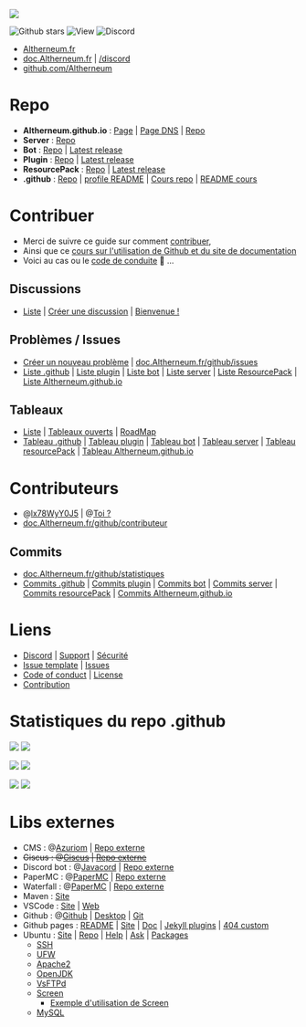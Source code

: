 <a href="https://Altherneum.fr"><img src="https://avatars.githubusercontent.com/u/166306046"></a>

![Github stars](https://img.shields.io/github/stars/Altherneum?color=red&style=for-the-badge)
![View](https://komarev.com/ghpvc/?username=Altherneum&color=red&label=%F0%9F%91%80)
![Discord](https://discordapp.com/api/guilds/1081921426333909072/widget.png)

- [Altherneum.fr](https://Altherneum.fr)
- [doc.Altherneum.fr](https://doc.Altherneum.fr) | [/discord](https://doc.Altherneum.fr/discord)
- [github.com/Altherneum](https://github.com/Altherneum)

# Repo
- **Altherneum.github.io** : [Page](https://Altherneum.github.io) | [Page DNS](https://doc.Altherneum.fr) | [Repo](https://github.com/Altherneum/Altherneum.github.io)
- **Server** : [Repo](https://github.com/Altherneum/server)
- **Bot** : [Repo](https://github.com/Altherneum/bot) | [Latest release](https://github.com/Altherneum/bot/releases/latest)
- **Plugin** : [Repo](https://github.com/Altherneum/plugin) | [Latest release](https://github.com/Altherneum/plugin/releases/latest)
- **ResourcePack** : [Repo](https://github.com/Altherneum/resourcePack) | [Latest release](https://github.com/Altherneum/resourcePack/releases/latest)
- **.github** : [Repo](https://github.com/Altherneum/.github) | [profile README](https://github.com/Altherneum/.github/blob/main/profile/README.md) | [Cours repo](https://github.com/Altherneum/.github/tree/main/note) | [README cours](https://doc.Altherneum.fr/cours/readme.html)

# Contribuer
- Merci de suivre ce guide sur comment [contribuer](https://doc.Altherneum.fr/github/contribuer.html),
- Ainsi que ce [cours sur l'utilisation de Github et du site de documentation](https://doc.Altherneum.fr/cours/readme.html)
- Voici au cas ou le [code de conduite](https://doc.Altherneum.fr/github/code_of_conduct.html) 👼 ...

## Discussions
- [Liste](https://github.com/orgs/Altherneum/discussions) | [Créer une discussion](https://github.com/orgs/Altherneum/discussions/new) | [Bienvenue !](https://github.com/orgs/Altherneum/discussions/1)

## Problèmes / Issues
- [Créer un nouveau problème](https://github.com/Altherneum/.github/issues/new/choose) | [doc.Altherneum.fr/github/issues](https://doc.Altherneum.fr/github/issues.html)
- [Liste .github](https://github.com/Altherneum/.github/issues) | [Liste plugin](https://github.com/Altherneum/plugin/issues) | [Liste bot](https://github.com/Altherneum/bot/issues) | [Liste server](https://github.com/Altherneum/server/issues) | [Liste ResourcePack](https://github.com/Altherneum/resourcePack/issues) | [Liste Altherneum.github.io](https://github.com/Altherneum/Altherneum.github.io/issues)

## Tableaux
- [Liste](https://github.com/orgs/Altherneum/projects) | [Tableaux ouverts](https://github.com/orgs/Altherneum/projects?query=is%3Aopen) | [RoadMap](https://github.com/orgs/Altherneum/projects/1)
- [Tableau .github](https://github.com/orgs/Altherneum/projects/6) | [Tableau plugin](https://github.com/orgs/Altherneum/projects/3) | [Tableau bot](https://github.com/orgs/Altherneum/projects/2) | [Tableau server](https://github.com/orgs/Altherneum/projects/6) | [Tableau resourcePack](https://github.com/orgs/Altherneum/projects/7) | [Tableau Altherneum.github.io](https://github.com/orgs/Altherneum/projects/4)

# Contributeurs
- @[lx78WyY0J5](https://github.com/lx78WyY0J5) | @[Toi ?](https://github.com/)
- [doc.Altherneum.fr/github/contributeur](https://doc.Altherneum.fr/github/contributeur.html)

## Commits
- [doc.Altherneum.fr/github/statistiques](https://doc.Altherneum.fr/github/statistiques.html)
- [Commits .github](https://github.com/Altherneum/.github/commits/main) | [Commits plugin](https://github.com/Altherneum/plugin/commits/main) | [Commits bot](https://github.com/Altherneum/bot/commits/main) | [Commits server](https://github.com/Altherneum/server/commits/main) | [Commits resourcePack](https://github.com/Altherneum/resourcePack/commits/main) | [Commits Altherneum.github.io](https://github.com/Altherneum/Altherneum.github.io/commits/main)

# Liens
- [Discord](https://doc.Altherneum.fr/discord) | [Support](https://doc.Altherneum.fr/github/support.html) | [Sécurité](https://doc.Altherneum.fr/github/security.html)
- [Issue template](https://github.com/Altherneum/.github/tree/main/.github/ISSUE_TEMPLATE) | [Issues](https://doc.Altherneum.fr/github/issues.html)
- [Code of conduct](https://doc.Altherneum.fr/github/code_of_conduct.html) | [License](https://doc.Altherneum.fr/github/license.html)
- [Contribution](https://doc.Altherneum.fr/github/contribuer.html)

# Statistiques du repo .github
<a href=""><img src="https://img.shields.io/github/commit-activity/m/Altherneum/.github?color=red&style=for-the-badge"></a>
<a href=""><img src="https://img.shields.io/github/last-commit/Altherneum/.github?color=red&style=for-the-badge"></a>

<a href=""><img src="https://img.shields.io/github/stars/Altherneum/.github?color=red&label=repo%20stars&style=for-the-badge"></a>
<a href=""><img src="https://img.shields.io/github/contributors/Altherneum/.github?style=for-the-badge"></a>

<a href=""><img src="https://img.shields.io/github/languages/code-size/Altherneum/.github?color=red"></a>
<a href=""><img src="https://img.shields.io/github/repo-size/Altherneum/.github?color=red"></a>

# Libs externes
- CMS : @[Azuriom](https://github.com/Azuriom) | [Repo externe](https://github.com/Azuriom/Azuriom)
- ~~Giscus : @[Giscus](https://github.com/Giscus) | [Repo externe](https://github.com/Giscus/Giscus)~~
- Discord bot : @[Javacord](https://github.com/Javacord) | [Repo externe](https://github.com/Javacord/Javacord)
- PaperMC : @[PaperMC](https://github.com/PaperMC) | [Repo externe](https://github.com/PaperMC/Paper)
- Waterfall : @[PaperMC](https://github.com/PaperMC) | [Repo externe](https://github.com/PaperMC/Waterfall)
- Maven : [Site](https://maven.apache.org/)
- VSCode : [Site](https://code.visualstudio.com/) | [Web](https://vscode.dev/)
- Github : @[Github](https://github.com/github) | [Desktop](https://desktop.github.com) | [Git](https://git-scm.com/)
- Github pages : [README](https://github.com/github/welcome-to-github-and-pages) | [Site](https://pages.github.com/) | [Doc](https://docs.github.com/fr/pages) | [Jekyll plugins](https://docs.github.com/en/pages/setting-up-a-github-pages-site-with-jekyll/about-github-pages-and-jekyll#plugins) | [404 custom](https://docs.github.com/en/pages/getting-started-with-github-pages/creating-a-custom-404-page-for-your-github-pages-site)
- Ubuntu : [Site](https://ubuntu.com/) | [Repo](https://github.com/ubuntu) | [Help](https://help.ubuntu.com/) | [Ask](https://askubuntu.com/) | [Packages](https://packages.ubuntu.com/)
  - [SSH](https://doc.ubuntu-fr.org/ssh)
  - [UFW](https://doc.ubuntu-fr.org/ufw)
  - [Apache2](https://doc.ubuntu-fr.org/apache2)
  - [OpenJDK](https://openjdk.org/)
  - [VsFTPd](https://doc.ubuntu-fr.org/vsftpd)
  - [Screen](https://doc.ubuntu-fr.org/screen)
    - [Exemple d'utilisation de Screen](https://doc.ubuntu-fr.org/screen#exemple_d_utilisation_de_screen)
  - [MySQL](https://www.mysql.com/fr/)